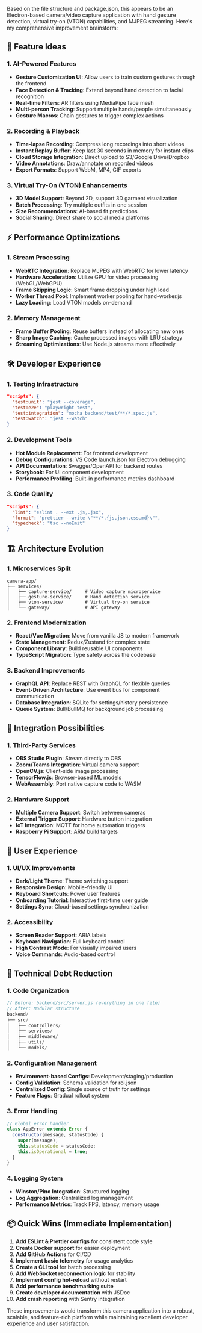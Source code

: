 Based on the file structure and package.json, this appears to be an Electron-based camera/video capture application with hand gesture detection, virtual try-on (VTON) capabilities, and MJPEG streaming. Here's my comprehensive improvement brainstorm:

## 🚀 **Feature Ideas**

### 1. **AI-Powered Features**
- **Gesture Customization UI**: Allow users to train custom gestures through the frontend
- **Face Detection & Tracking**: Extend beyond hand detection to facial recognition
- **Real-time Filters**: AR filters using MediaPipe face mesh
- **Multi-person Tracking**: Support multiple hands/people simultaneously
- **Gesture Macros**: Chain gestures to trigger complex actions

### 2. **Recording & Playback**
- **Time-lapse Recording**: Compress long recordings into short videos
- **Instant Replay Buffer**: Keep last 30 seconds in memory for instant clips
- **Cloud Storage Integration**: Direct upload to S3/Google Drive/Dropbox
- **Video Annotations**: Draw/annotate on recorded videos
- **Export Formats**: Support WebM, MP4, GIF exports

### 3. **Virtual Try-On (VTON) Enhancements**
- **3D Model Support**: Beyond 2D, support 3D garment visualization
- **Batch Processing**: Try multiple outfits in one session
- **Size Recommendations**: AI-based fit predictions
- **Social Sharing**: Direct share to social media platforms

## ⚡ **Performance Optimizations**

### 1. **Stream Processing**
- **WebRTC Integration**: Replace MJPEG with WebRTC for lower latency
- **Hardware Acceleration**: Utilize GPU for video processing (WebGL/WebGPU)
- **Frame Skipping Logic**: Smart frame dropping under high load
- **Worker Thread Pool**: Implement worker pooling for hand-worker.js
- **Lazy Loading**: Load VTON models on-demand

### 2. **Memory Management**
- **Frame Buffer Pooling**: Reuse buffers instead of allocating new ones
- **Sharp Image Caching**: Cache processed images with LRU strategy
- **Streaming Optimizations**: Use Node.js streams more effectively

## 🛠️ **Developer Experience**

### 1. **Testing Infrastructure**
```json
"scripts": {
  "test:unit": "jest --coverage",
  "test:e2e": "playwright test",
  "test:integration": "mocha backend/test/**/*.spec.js",
  "test:watch": "jest --watch"
}
```

### 2. **Development Tools**
- **Hot Module Replacement**: For frontend development
- **Debug Configurations**: VS Code launch.json for Electron debugging
- **API Documentation**: Swagger/OpenAPI for backend routes
- **Storybook**: For UI component development
- **Performance Profiling**: Built-in performance metrics dashboard

### 3. **Code Quality**
```json
"scripts": {
  "lint": "eslint . --ext .js,.jsx",
  "format": "prettier --write \"**/*.{js,json,css,md}\"",
  "typecheck": "tsc --noEmit"
}
```

## 🏗️ **Architecture Evolution**

### 1. **Microservices Split**
```
camera-app/
├── services/
│   ├── capture-service/     # Video capture microservice
│   ├── gesture-service/     # Hand detection service
│   ├── vton-service/        # Virtual try-on service
│   └── gateway/             # API gateway
```

### 2. **Frontend Modernization**
- **React/Vue Migration**: Move from vanilla JS to modern framework
- **State Management**: Redux/Zustand for complex state
- **Component Library**: Build reusable UI components
- **TypeScript Migration**: Type safety across the codebase

### 3. **Backend Improvements**
- **GraphQL API**: Replace REST with GraphQL for flexible queries
- **Event-Driven Architecture**: Use event bus for component communication
- **Database Integration**: SQLite for settings/history persistence
- **Queue System**: Bull/BullMQ for background job processing

## 🔌 **Integration Possibilities**

### 1. **Third-Party Services**
- **OBS Studio Plugin**: Stream directly to OBS
- **Zoom/Teams Integration**: Virtual camera support
- **OpenCV.js**: Client-side image processing
- **TensorFlow.js**: Browser-based ML models
- **WebAssembly**: Port native capture code to WASM

### 2. **Hardware Support**
- **Multiple Camera Support**: Switch between cameras
- **External Trigger Support**: Hardware button integration
- **IoT Integration**: MQTT for home automation triggers
- **Raspberry Pi Support**: ARM build targets

## 🎨 **User Experience**

### 1. **UI/UX Improvements**
- **Dark/Light Theme**: Theme switching support
- **Responsive Design**: Mobile-friendly UI
- **Keyboard Shortcuts**: Power user features
- **Onboarding Tutorial**: Interactive first-time user guide
- **Settings Sync**: Cloud-based settings synchronization

### 2. **Accessibility**
- **Screen Reader Support**: ARIA labels
- **Keyboard Navigation**: Full keyboard control
- **High Contrast Mode**: For visually impaired users
- **Voice Commands**: Audio-based control

## 🧹 **Technical Debt Reduction**

### 1. **Code Organization**
```javascript
// Before: backend/src/server.js (everything in one file)
// After: Modular structure
backend/
├── src/
│   ├── controllers/
│   ├── services/
│   ├── middleware/
│   ├── utils/
│   └── models/
```

### 2. **Configuration Management**
- **Environment-based Configs**: Development/staging/production
- **Config Validation**: Schema validation for roi.json
- **Centralized Config**: Single source of truth for settings
- **Feature Flags**: Gradual rollout system

### 3. **Error Handling**
```javascript
// Global error handler
class AppError extends Error {
  constructor(message, statusCode) {
    super(message);
    this.statusCode = statusCode;
    this.isOperational = true;
  }
}
```

### 4. **Logging System**
- **Winston/Pino Integration**: Structured logging
- **Log Aggregation**: Centralized log management
- **Performance Metrics**: Track FPS, latency, memory usage

## 📦 **Quick Wins (Immediate Implementation)**

1. **Add ESLint & Prettier configs** for consistent code style
2. **Create Docker support** for easier deployment
3. **Add GitHub Actions** for CI/CD
4. **Implement basic telemetry** for usage analytics
5. **Create a CLI tool** for batch processing
6. **Add WebSocket reconnection logic** for stability
7. **Implement config hot-reload** without restart
8. **Add performance benchmarking suite**
9. **Create developer documentation** with JSDoc
10. **Add crash reporting** with Sentry integration

These improvements would transform this camera application into a robust, scalable, and feature-rich platform while maintaining excellent developer experience and user satisfaction.
